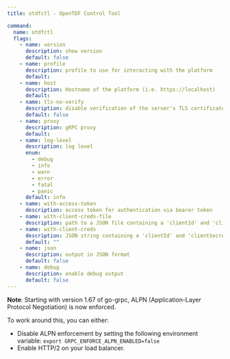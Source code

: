 ```yaml
---
title: otdfctl - OpenTDF Control Tool

command:
  name: otdfctl
  flags:
    - name: version
      description: show version
      default: false
    - name: profile
      description: profile to use for interacting with the platform
      default:
    - name: host
      description: Hostname of the platform (i.e. https://localhost)
      default:
    - name: tls-no-verify
      description: disable verification of the server's TLS certificate
      default: false
    - name: proxy
      description: gRPC proxy
      default:
    - name: log-level
      description: log level
      enum:
        - debug
        - info
        - warn
        - error
        - fatal
        - panic
      default: info
    - name: with-access-token
      description: access token for authentication via bearer token
    - name: with-client-creds-file
      description: path to a JSON file containing a 'clientId' and 'clientSecret' for auth via client-credentials flow
    - name: with-client-creds
      description: JSON string containing a 'clientId' and 'clientSecret' for auth via client-credentials flow
      default: ""
    - name: json
      description: output in JSON format
      default: false
    - name: debug
      description: enable debug output
      default: false
---
```


**Note**: Starting with version 1.67 of go-grpc, ALPN (Application-Layer Protocol Negotiation) is now enforced.

To work around this, you can either:

- Disable ALPN enforcement by setting the following environment variable: `export GRPC_ENFORCE_ALPN_ENABLED=false`
- Enable HTTP/2 on your load balancer.
